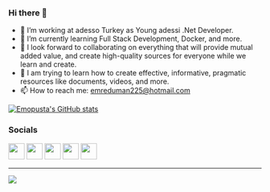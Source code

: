 ### Hi there 👋

- 🔭 I’m working at adesso Turkey as Young adessi .Net Developer.
- 🌱 I’m currently learning Full Stack Development, Docker, and more.
- 👯 I look forward to collaborating on everything that will provide mutual added value, and create high-quality sources for everyone while we learn and create.
- 📄 I am trying to learn how to create effective, informative, pragmatic resources like documents, videos, and more.
- 📫 How to reach me: emreduman225@hotmail.com


<a href="http://www.github.com/Emopusta"><img src="https://github-readme-stats.vercel.app/api?username=Emopusta&show_icons=true&hide=&count_private=true&title_color=0891b2&text_color=ffffff&icon_color=0891b2&bg_color=1c1917&hide_border=true&show_icons=true" alt="Emopusta's GitHub stats" /></a>

### Socials


<p align="left"> 
<a href="https://discord.com/users/emopusta" target="_blank" rel="noreferrer"><img src="https://raw.githubusercontent.com/danielcranney/readme-generator/main/public/icons/socials/discord.svg" width="32" height="32" /></a>
<a href="https://www.github.com/emopusta" target="_blank" rel="noreferrer"><img src="https://raw.githubusercontent.com/danielcranney/readme-generator/main/public/icons/socials/github-dark.svg" width="32" height="32" /></a>
<a href="https://medium.com/@emreduman225" target="_blank"><img src="https://raw.githubusercontent.com/danielcranney/readme-generator/main/public/icons/socials/medium.svg" width="32" height="32"></a> 
<a href="https://www.linkedin.com/in/emreduman225" target="_blank" rel="noreferrer"><img src="https://raw.githubusercontent.com/danielcranney/readme-generator/main/public/icons/socials/linkedin.svg" width="32" height="32" /></a>
<a href="https://www.youtube.com/@emreduman225" target="_blank" rel="noreferrer"><img src="https://raw.githubusercontent.com/danielcranney/readme-generator/main/public/icons/socials/youtube.svg" width="32" height="32" /></p>
<hr>

![](https://komarev.com/ghpvc/?username=Emopusta&label=PROFILE+VIEWS&style=plastic&abbreviated=true&color=brightgreen)
